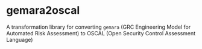 # gemara2oscal
A transformation library for converting `gemara` (GRC Engineering Model for Automated Risk Assessment) to OSCAL (Open Security Control Assessment Language)